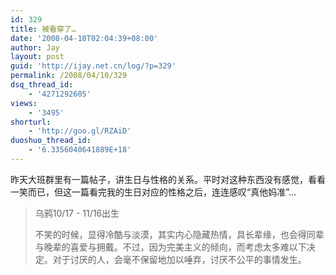 ```yaml
---
id: 329
title: 被看穿了…
date: '2008-04-10T02:04:39+08:00'
author: Jay
layout: post
guid: 'http://ijay.net.cn/log/?p=329'
permalink: /2008/04/10/329
dsq_thread_id:
    - '4271292605'
views:
    - '3495'
shorturl:
    - 'http://goo.gl/RZAiD'
duoshuo_thread_id:
    - '6.3356040641889E+18'
---
```


昨天大班群里有一篇帖子，讲生日与性格的关系。平时对这种东西没有感觉，看看一笑而已，但这一篇看完我的生日对应的性格之后，连连感叹“真他妈准”…

<blockquote>
乌鸦10/17 - 11/16出生

不笑的时候，显得冷酷与淡漠，其实内心隐藏热情，具长辈缘，也会得同辈与晚辈的喜爱与拥戴。不过，因为完美主义的倾向，而考虑太多难以下决定。对于讨厌的人，会毫不保留地加以唾弃，讨厌不公平的事情发生。
</blockquote>